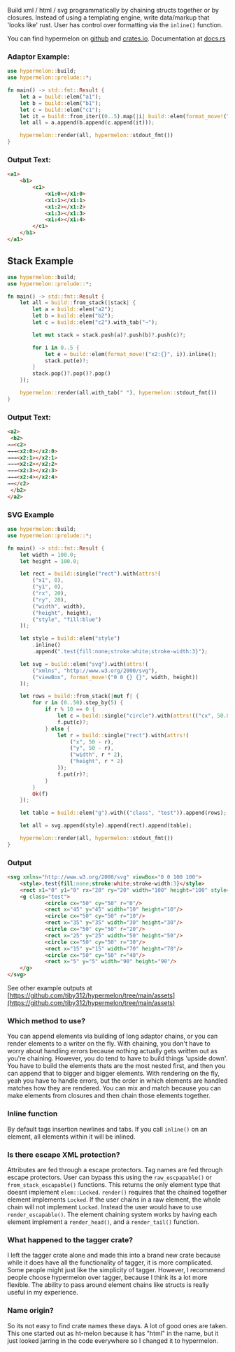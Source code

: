 Build xml / html / svg programmatically by chaining structs together or by closures. Instead of using a templating engine, write data/markup that 'looks like' rust. User has control over formatting via the `inline()` function.

You can find hypermelon on [github](https://github.com/tiby312/hypermelon) and [crates.io](https://crates.io/crates/hypermelon).
Documentation at [docs.rs](https://docs.rs/hypermelon)


### Adaptor Example:

```rust
use hypermelon::build;
use hypermelon::prelude::*;

fn main() -> std::fmt::Result {
    let a = build::elem("a1");
    let b = build::elem("b1");
    let c = build::elem("c1");
    let it = build::from_iter((0..5).map(|i| build::elem(format_move!("x1:{}", i)).inline()));
    let all = a.append(b.append(c.append(it)));

    hypermelon::render(all, hypermelon::stdout_fmt())
}

```

### Output Text:
```html
<a1>
    <b1>
        <c1>
            <x1:0></x1:0>
            <x1:1></x1:1>
            <x1:2></x1:2>
            <x1:3></x1:3>
            <x1:4></x1:4>
        </c1>
    </b1>
</a1>
```

## Stack Example

```rust
use hypermelon::build;
use hypermelon::prelude::*;

fn main() -> std::fmt::Result {
    let all = build::from_stack(|stack| {
        let a = build::elem("a2");
        let b = build::elem("b2");
        let c = build::elem("c2").with_tab("→");

        let mut stack = stack.push(a)?.push(b)?.push(c)?;

        for i in 0..5 {
            let e = build::elem(format_move!("x2:{}", i)).inline();
            stack.put(e)?;
        }
        stack.pop()?.pop()?.pop()
    });

    hypermelon::render(all.with_tab(" "), hypermelon::stdout_fmt())
}

```

### Output Text:
```html
<a2>
 <b2>
→→<c2>
→→→<x2:0></x2:0>
→→→<x2:1></x2:1>
→→→<x2:2></x2:2>
→→→<x2:3></x2:3>
→→→<x2:4></x2:4>
→→</c2>
 </b2>
</a2>
```

### SVG Example

```rust
use hypermelon::build;
use hypermelon::prelude::*;

fn main() -> std::fmt::Result {
    let width = 100.0;
    let height = 100.0;

    let rect = build::single("rect").with(attrs!(
        ("x1", 0),
        ("y1", 0),
        ("rx", 20),
        ("ry", 20),
        ("width", width),
        ("height", height),
        ("style", "fill:blue")
    ));

    let style = build::elem("style")
        .inline()
        .append(".test{fill:none;stroke:white;stroke-width:3}");

    let svg = build::elem("svg").with(attrs!(
        ("xmlns", "http://www.w3.org/2000/svg"),
        ("viewBox", format_move!("0 0 {} {}", width, height))
    ));

    let rows = build::from_stack(|mut f| {
        for r in (0..50).step_by(5) {
            if r % 10 == 0 {
                let c = build::single("circle").with(attrs!(("cx", 50.0), ("cy", 50.0), ("r", r)));
                f.put(c)?;
            } else {
                let r = build::single("rect").with(attrs!(
                    ("x", 50 - r),
                    ("y", 50 - r),
                    ("width", r * 2),
                    ("height", r * 2)
                ));
                f.put(r)?;
            }
        }
        Ok(f)
    });

    let table = build::elem("g").with(("class", "test")).append(rows);

    let all = svg.append(style).append(rect).append(table);

    hypermelon::render(all, hypermelon::stdout_fmt())
}

```

### Output

```html
<svg xmlns="http://www.w3.org/2000/svg" viewBox="0 0 100 100">
    <style>.test{fill:none;stroke:white;stroke-width:3}</style>
    <rect x1="0" y1="0" rx="20" ry="20" width="100" height="100" style="fill:blue"/>
    <g class="test">
            <circle cx="50" cy="50" r="0"/>
            <rect x="45" y="45" width="10" height="10"/>
            <circle cx="50" cy="50" r="10"/>
            <rect x="35" y="35" width="30" height="30"/>
            <circle cx="50" cy="50" r="20"/>
            <rect x="25" y="25" width="50" height="50"/>
            <circle cx="50" cy="50" r="30"/>
            <rect x="15" y="15" width="70" height="70"/>
            <circle cx="50" cy="50" r="40"/>
            <rect x="5" y="5" width="90" height="90"/>
    </g>
</svg>
```



See other example outputs at [https://github.com/tiby312/hypermelon/tree/main/assets](https://github.com/tiby312/hypermelon/tree/main/assets)



### Which method to use?

You can append elements via building of long adaptor chains, or you can render
elements to a writer on the fly. With chaining,
you don't have to worry about handling errors because nothing actually gets written out
as you're chaining. However, you do tend to have to build things 'upside down'. You have to build
the elements thats are the most nested first, and then you can append that to bigger and bigger elements.
With rendering on the fly, yeah you have to handle errors, but the order in which elements are handled
matches how they are rendered.
You can mix and match because you can make elements from closures and then chain those elements together.

### Inline function

By default tags insertion newlines and tabs. If you call `inline()` on an element, all elements
within it will be inlined. 

### Is there escape XML protection?

Attributes are fed through a escape protectors. Tag names are fed through escape protectors. 
User can bypass this using the `raw_escpapable()` or `from_stack_escapable()` functions. This returns the only element type that doesnt implement `elem::Locked`.
`render()` requires that the chained together element implements `Locked`. If the user chains in a raw element, the whole
chain will not implement `Locked`. Instead the user would have to use `render_escapable()`. The element chaining system works by having each element implement a `render_head()`, and a `render_tail()` function.

### What happened to the tagger crate?

I left the tagger crate alone and made this into a brand new crate because while it does have all
the functionality of tagger, it is more complicated. Some people might just like the simplicity of tagger. However, I recommend people choose hypermelon over tagger, because I think its a lot more flexible. The ability to pass around element chains like structs is really useful in my experience.

### Name origin?

So its not easy to find crate names these days. A lot of good ones are taken. This one started out as ht-melon because it has "html" in the name, but it just looked jarring in the code everywhere so I changed it to hypermelon.